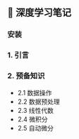## :watermelon: 深度学习笔记

### 安装

### 1. 引言

### 2. 预备知识

- 2.1 数据操作
- 2.2 数据预处理
- 2.3 线性代数
- 2.4 微积分
- 2.5 自动微分